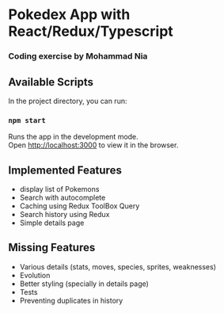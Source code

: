 # Pokedex App with React/Redux/Typescript
### Coding exercise by Mohammad Nia

## Available Scripts

In the project directory, you can run:

### `npm start`

Runs the app in the development mode.\
Open [http://localhost:3000](http://localhost:3000) to view it in the browser.

## Implemented Features
* display list of Pokemons
* Search with autocomplete
* Caching using Redux ToolBox Query
* Search history using Redux
* Simple details page

## Missing Features
* Various details (stats, moves, species, sprites, weaknesses)
* Evolution
* Better styling (specially in details page)
* Tests
* Preventing duplicates in history

